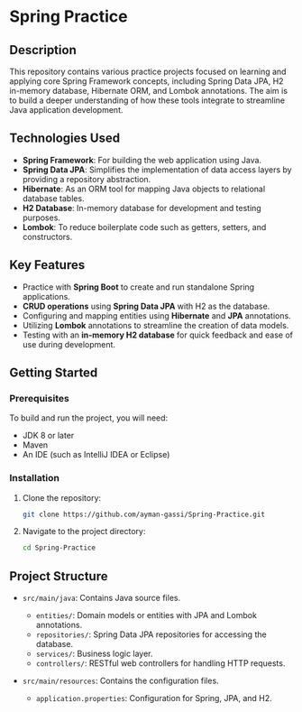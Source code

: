 # Spring Practice

## Description
This repository contains various practice projects focused on learning and applying core Spring Framework concepts, including Spring Data JPA, H2 in-memory database, Hibernate ORM, and Lombok annotations. The aim is to build a deeper understanding of how these tools integrate to streamline Java application development.

## Technologies Used
- **Spring Framework**: For building the web application using Java.
- **Spring Data JPA**: Simplifies the implementation of data access layers by providing a repository abstraction.
- **Hibernate**: As an ORM tool for mapping Java objects to relational database tables.
- **H2 Database**: In-memory database for development and testing purposes.
- **Lombok**: To reduce boilerplate code such as getters, setters, and constructors.

## Key Features
- Practice with **Spring Boot** to create and run standalone Spring applications.
- **CRUD operations** using **Spring Data JPA** with H2 as the database.
- Configuring and mapping entities using **Hibernate** and **JPA** annotations.
- Utilizing **Lombok** annotations to streamline the creation of data models.
- Testing with an **in-memory H2 database** for quick feedback and ease of use during development.

## Getting Started

### Prerequisites
To build and run the project, you will need:
- JDK 8 or later
- Maven
- An IDE (such as IntelliJ IDEA or Eclipse)

### Installation
1. Clone the repository:
    ```bash
    git clone https://github.com/ayman-gassi/Spring-Practice.git
    ```
2. Navigate to the project directory:
    ```bash
    cd Spring-Practice
    ```
## Project Structure
- `src/main/java`: Contains Java source files.
  - `entities/`: Domain models or entities with JPA and Lombok annotations.
  - `repositories/`: Spring Data JPA repositories for accessing the database.
  - `services/`: Business logic layer.
  - `controllers/`: RESTful web controllers for handling HTTP requests.
  
- `src/main/resources`: Contains the configuration files.
  - `application.properties`: Configuration for Spring, JPA, and H2.
